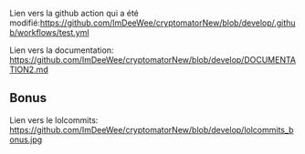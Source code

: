 Lien vers la github action qui a été modifié:https://github.com/ImDeeWee/cryptomatorNew/blob/develop/.github/workflows/test.yml

Lien vers la documentation: https://github.com/ImDeeWee/cryptomatorNew/blob/develop/DOCUMENTATION2.md


## Bonus
Lien vers le lolcommits: https://github.com/ImDeeWee/cryptomatorNew/blob/develop/lolcommits_bonus.jpg 